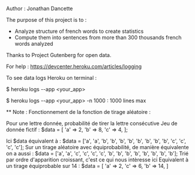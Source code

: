 Author : Jonathan Dancette

The purpose of this project is to :
- Analyze structure of french words to create statistics
- Compute them into sentences from more than 300 thousands french words analyzed

Thanks to Project Gutenberg for open data.

For help :
https://devcenter.heroku.com/articles/logging

To see data logs Heroku on terminal :

$ heroku logs --app <your_app>

$ heroku logs --app <your_app> -n 1000 : 1000 lines max


** Note : Fonctionnement de la fonction de tirage aléatoire :

Pour une lettre donnée, probabilité de tirer la lettre consécutive
Jeu de donnée fictif :
$data = [
	'a' => 2,
	'b' => 8,
	'c' => 4,
];

Ici $data équivalent à :
$data = ['a', 'a', 'b', 'b', 'b', 'b', 'b', 'b', 'b', 'b', 'c', 'c', 'c', 'c'];
Sur un tirage aléatoire avec équiprobabilité, de manière équivalente on a aussi :
$data = ['a', 'a', 'c', 'c', 'c', 'c', 'b', 'b', 'b', 'b', 'b', 'b', 'b', 'b'];
Trié par ordre d'apparition croissant, c'est ce qui nous intèresse ici
Equivalent à un tirage équiprobable sur 14 :
$data = [
	'a' => 2,
	'c' => 6,
	'b' => 14,
]